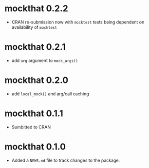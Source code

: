 # mockthat 0.2.2

* CRAN re-submission now with `mocktest` tests being dependent on
  availability of `mocktest`

# mockthat 0.2.1

* add `arg` argument to `mock_args()`

# mockthat 0.2.0

* add `local_mock()` and arg/call caching

# mockthat 0.1.1

* Sumbitted to CRAN

# mockthat 0.1.0

* Added a `NEWS.md` file to track changes to the package.
